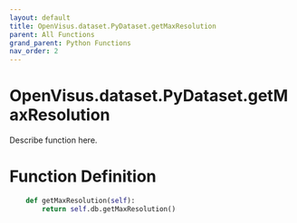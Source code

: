 ```yaml
---
layout: default
title: OpenVisus.dataset.PyDataset.getMaxResolution
parent: All Functions
grand_parent: Python Functions
nav_order: 2
---
```


# OpenVisus.dataset.PyDataset.getMaxResolution

Describe function here.

# Function Definition

```python
	def getMaxResolution(self):
		return self.db.getMaxResolution()
```